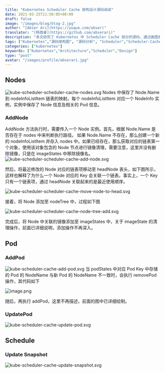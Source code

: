 ```yaml
---
title: "Kubernetes Scheduler Cache 架构设计源码阅读"
date: 2021-03-25T21:50:05+08:00
draft: false
image: "/images/blog/blog-2.jpg"
author: "[Abser Ari](https://yuque.com/abser)"
translator: "[杨鼎睿](https://github.com/abserari)"
description: "本文研究了 Kubernetes 中 Scheduler Cache 部分的源码，通过画图表现其设计思想，希望读者能自行配备源码进行进一步理解，学会自己进行相关设计"
tags: ["Kubernetes","源码架构图", "源码分析", "Scheduler","Scheduler-Cache"]
categories: ["kubernetes"]
keywords: ["Kubernetes","Architecture","Scheduler","Design"]
type: "post"
avatar: "/images/profile/abserari.jpg"
---
```

## Nodes
![kube-scheduler-scheduler-cache-nodes.svg](nodes.svg)
Nodes 中保存了 Node.Name 到 nodeInfoListItem 链表的映射。每个 nodeInfoListItem 对应一个 NodeInfo 实例，实例中保存了 Node 信息及相关的 Pod 信息。


### AddNode
AddNode 方法执行时，需要传入一个 Node 实例。首先，根据 Node.Name 是否存在于 nodes 中来判断执行路径。
如果 Node.Name 不存在，那么创建一个新的 nodeInfoListItem 并存入 nodes 中。如果已经存在，那么获取对应的链表第一个对象，使用该对象包含的 Node 节点进行镜像清理，需要注意，这里并没有删除镜像，只是在 imageStates 中移除镜像名。
![kube-scheduler-scheduler-cache-add-node.svg](add-node.svg)

然后，将最近修改的 Node 对应的链表项移动至 headNode 表头，如下图所示，这样也解释了为什么一个 Node 对应的 Key 会关联一个链表。事实上，一个 Key 只有一个链表项，通过 headNode 关联起来的是最近使用顺序。

![kube-scheduler-scheduler-cache-move-node-to-head.svg](headNode.svg)

接着，将 Node 添加至 nodeTree 中，过程如下图

![kube-scheduler-scheduler-cache-node-tree-add.svg](tree-add.svg)

完成后，将 Node 中关联的镜像添加至 imageStates 中，关于 imageState 的清理操作，前面已详细说明，添加操作不再深入。

## Pod
### AddPod
![kube-scheduler-cache-add-pod.svg](add-pod.svg)
当 podStates 中对应 Pod Key 中存储的 Pod 的 NodeName 与新 Pod 的 NodeName 不一致时，会执行 removePod 操作，其代码如下

![image.png](remove-pod.png)

随后，再执行 addPod，这里不再描述，前面的图中已详细绘制。

### UpdatePod
![kube-scheduler-cache-update-pod.svg](update-pod.svg)


## Schedule
### Update Snapshot
![kube-scheduler-cache-update-snapshot.svg](update-snapshot.svg)
